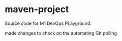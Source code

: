 # maven-project
Source code for M1 DevOps PLayground.

made changes to check on the automating GIt polling
